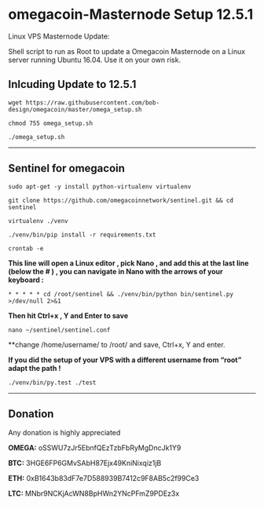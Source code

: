# omegacoin-Masternode Setup 12.5.1

Linux VPS Masternode Update:

Shell script to run as Root to update a Omegacoin Masternode on a Linux server running Ubuntu 16.04. Use it on your own risk.

## Inlcuding Update to 12.5.1
```
wget https://raw.githubusercontent.com/bob-design/omegacoin/master/omega_setup.sh

chmod 755 omega_setup.sh

./omega_setup.sh

```
***

## Sentinel for omegacoin
```
sudo apt-get -y install python-virtualenv virtualenv
```
```
git clone https://github.com/omegacoinnetwork/sentinel.git && cd sentinel
```
```
virtualenv ./venv
```
```
./venv/bin/pip install -r requirements.txt
```
```
crontab -e
```

**This line will open a Linux editor , pick Nano , and add this at the last line (below the # ) , you can navigate in Nano with the arrows of your keyboard :**
```
* * * * * cd /root/sentinel && ./venv/bin/python bin/sentinel.py >/dev/null 2>&1
```
**Then hit Ctrl+x , Y and Enter to save**

```
nano ~/sentinel/sentinel.conf
```
**change /home/username/ to /root/ and save, Ctrl+x, Y and enter.

**If you did the setup of your VPS with a different username from “root” adapt the path !**
```
./venv/bin/py.test ./test

```
***

## Donation 

Any donation is highly appreciated 

**OMEGA:** oSSWU7zJr5EbnfQEzTzbFbRyMgDncJk1Y9

**BTC:** 3HGE6FP6GMvSAbH87Ejx49KniNixqiz1jB

**ETH:** 0xB1643b83dF7e7D588939B7412c9F8AB5c2f99Ce3

**LTC:** MNbr9NCKjAcWN8BpHWn2YNcPFmZ9PDEz3x

